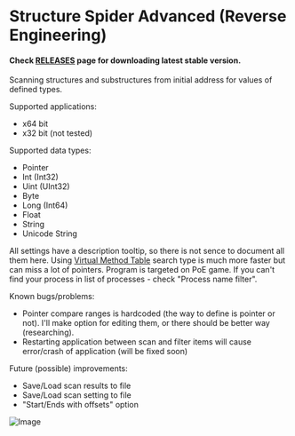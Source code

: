 # Structure Spider Advanced (Reverse Engineering)

#### Check [RELEASES](https://github.com/Stridemann/StructureSpiderAdvanced/releases) page for downloading latest stable version.

Scanning structures and substructures from initial address for values of defined types.

Supported applications:
- x64 bit
- x32 bit (not tested)

Supported data types:
- Pointer
- Int (Int32)
- Uint (UInt32)
- Byte
- Long (Int64)
- Float
- String
- Unicode String


All settings have a description tooltip, so there is not sence to document all them here.
Using [Virtual Method Table](https://en.wikipedia.org/wiki/Virtual_method_table) search type is much more faster but can miss a lot of pointers.
Program is targeted on PoE game. If you can't find your process in list of processes  - check "Process name filter".

Known bugs/problems:
- Pointer compare ranges is hardcoded (the way to define is pointer or not). I'll make option for editing them, or there should be better way (researching).
- Restarting application between scan and filter items will cause error/crash of application (will be fixed soon)

Future (possible) improvements:
- Save/Load scan results to file
- Save/Load scan setting to file
- "Start/Ends with offsets" option

![Image](https://raw.githubusercontent.com/Stridemann/StructureSpiderAdvanced/master/Screenshot.png)
